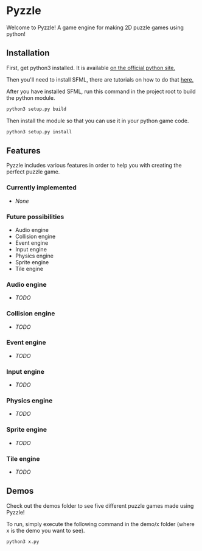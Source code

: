 # Pyzzle

Welcome to Pyzzle! A game engine for making 2D puzzle games using python!

## Installation

First, get python3 installed. It is available [on the official python site.](https://www.python.org/downloads/)

Then you'll need to install SFML, there are tutorials on how to do that [here.](https://www.sfml-dev.org/tutorials/2.5/)

After you have installed SFML, run this command in the project root to build the python module.

```python
python3 setup.py build
```

Then install the module so that you can use it in your python game code.

```python
python3 setup.py install
```

## Features

Pyzzle includes various features in order to help you with creating the perfect puzzle game.

### Currently implemented

- *None*

### Future possibilities

- Audio engine
- Collision engine
- Event engine
- Input engine
- Physics engine
- Sprite engine
- Tile engine

### Audio engine

- *TODO*

### Collision engine

- *TODO*

### Event engine

- *TODO*

### Input engine

- *TODO*

### Physics engine

- *TODO*

### Sprite engine

- *TODO*

### Tile engine

- *TODO*

## Demos

Check out the demos folder to see five different puzzle games made using Pyzzle! 

To run, simply execute the following command in the demo/x folder (where x is the demo you want to see).

```python
python3 x.py
```
